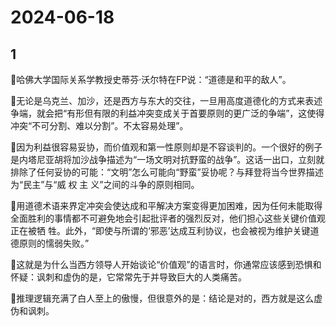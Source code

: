 # 2024-06-18

## 1


🔻哈佛大学国际关系学教授史蒂芬·沃尔特在FP说：“道德是和平的敌人”。

🔹无论是乌克兰、加沙，还是西方与东大的交往，一旦用高度道德化的方式来表述争端，就会把“有形但有限的利益冲突变成关于首要原则的更广泛的争端”，这使得冲突“不可分割、难以分割”。不太容易处理”。

🔹因为利益很容易妥协，而价值观和第一性原则却是不容谈判的。一个很好的例子是内塔尼亚胡将加沙战争描述为“一场文明对抗野蛮的战争”。这话一出口，立刻就排除了任何妥协的可能：“文明”怎么可能向“野蛮”妥协呢？与拜登将当今世界描述为“民主”与“威 权 主 义”之间的斗争的原则相同。

🔹用道德术语来界定冲突会使达成和平解决方案变得更加困难，因为任何未能取得全面胜利的事情都不可避免地会引起批评者的强烈反对，他们担心这些关键价值观正在被牺 牲。此外，“即使与所谓的‘邪恶’达成互利协议，也会被视为维护关键道德原则的懦弱失败。”

🔹这就是为什么当西方领导人开始谈论“价值观”的语言时，你通常应该感到恐惧和怀疑：讽刺和虚伪的是，它常常先于并导致巨大的人类痛苦。

🔻推理逻辑充满了白人至上的傲慢，但很意外的是：结论是对的，西方就是这么虚伪和讽刺。






